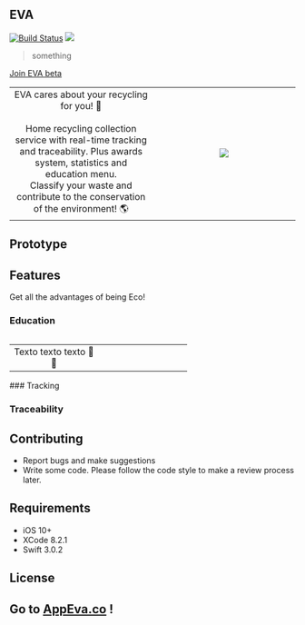 ## EVA
[![Build Status](https://travis-ci.org/wallabag/ios-app.svg?branch=master)](https://travis-ci.org/wallabag/ios-app) ![](https://img.shields.io/badge/Updated-December%2029,%202020-lightgrey.svg)
> something

<a href="https://appeva.co" target="_blank">Join EVA beta</a>
<table width="100%">
	<tr>
	<td width="50%" align='center'>
EVA cares about your recycling for you! 🌱 <br><br>
Home recycling collection service with real-time tracking and traceability. Plus awards system, statistics and education menu. <br>
Classify your waste and contribute to the conservation of the environment! 🌎
	</td>
	<td width="80%" align='center'>
<img src=https://raw.githubusercontent.com/CxrlosKenobi/EVA-app/main/assets/logo.png>
	</td>
	<table>

## Prototype  


## Features
Get all the advantages of being Eco!
### Education
<table width="100%">
	<tr>
	<td width="50%" align='center'>
Texto texto texto 🌱 <br>
🌱 <br>
		</td>
		<td width="80%" align='center'
<img src=https://raw.githubusercontent.com/CxrlosKenobi/EVA-app/main/assets/Education.png>
		</td>
		<table>
### Tracking


### Traceability



## Contributing
- Report bugs and make suggestions
- Write some code. Please follow the code style to make a review process later.


## Requirements
- iOS 10+
- XCode 8.2.1
- Swift 3.0.2


## License



## Go to <a href="https://appeva.co" target="_blank">AppEva.co</a> !
